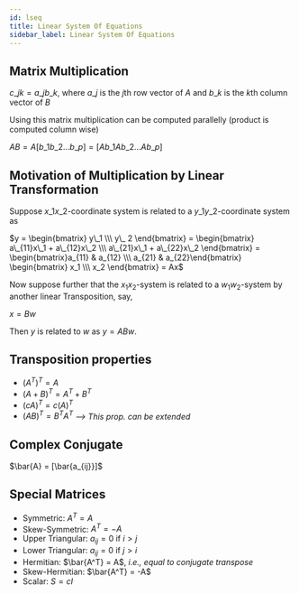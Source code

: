```yaml
---
id: lseq
title: Linear System Of Equations
sidebar_label: Linear System Of Equations
---
```


## Matrix Multiplication

$c\_{jk} = a\_jb\_k$, where $a\_j$ is the $j$th row vector of $A$ and $b\_k$ is the $k$th column vector of $B$

Using this matrix multiplication can be computed parallelly (product is computed column wise)

$AB = A[b\_1 b\_2 \dots b\_p] = [Ab\_1 Ab\_2 \dots Ab\_p]$

## Motivation of Multiplication by Linear Transformation

Suppose $x\_1x\_2$-coordinate system is related to a $y\_1y\_2$-coordinate system as

$y = \begin{bmatrix} y\_1 \\\ y\_ 2 \end{bmatrix} = \begin{bmatrix} a\_{11}x\_1 + a\_{12}x\_2 \\\ a\_{21}x\_1 + a\_{22}x\_2 \end{bmatrix} = \begin{bmatrix}a_{11} & a_{12} \\\ a_{21} & a_{22}\end{bmatrix} \begin{bmatrix} x_1 \\\ x_2 \end{bmatrix} = Ax$

Now suppose further that the $x_1x_2$-system is related to a $w_1w_2$-system by another linear Transposition, say, 

$x = Bw$ 

Then $y$ is related to $w$ as $y = ABw$.

## Transposition properties

* $(A^T)^T = A$
* $(A + B)^T = A^T + B^T$
* $(cA)^T = c(A)^T$
* $(AB)^T = B^TA^T$   *--> This prop. can be extended* 

## Complex Conjugate

$\bar{A} = [\bar{a_{ij}}]$

## Special Matrices

* Symmetric: $A^T = A$
* Skew-Symmetric: $A^T = -A$
* Upper Triangular: $a_{ij} = 0$ if $i > j$
* Lower Triangular: $a_{ij} = 0$ if $j > i$
* Hermitian: $\bar{A^T} = A$, *i.e., equal to conjugate transpose*
* Skew-Hermitian: $\bar{A^T} = -A$
* Scalar: $S = cI$